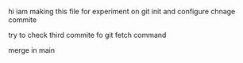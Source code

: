 hi  iam making this file for experiment on git init and configure chnage commite 


try to check third commite  fo git fetch command

 merge in main

